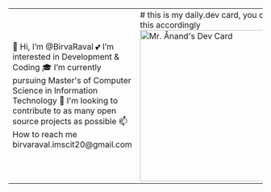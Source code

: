 

<table>
  <tr>
    <td valign="center">
      👋 Hi, I’m @BirvaRaval
       💕 I’m interested in Development & Coding
       🎓 I’m currently pursuing Master's of Computer Science in Information Technology
       🎯 I'm looking to contribute to as many open source projects as possible
       📫 How to reach me birvaraval.imscit20@gmail.com
<td >
# this is my daily.dev card, you can edit this accordingly
      <a href="https://app.daily.dev/Astrodevil"><img src="https://api.daily.dev/devcards/81fef2c2311f4739a063dbde61b40fe2.png?r=1fr" width="300" alt="Mr. Ånand's Dev Card"/></a>
    </td>
    
  </tr>
  </table>
       

